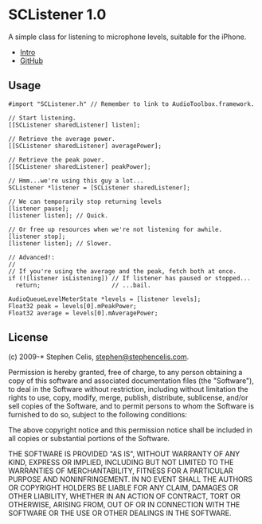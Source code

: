 SCListener 1.0
==============

A simple class for listening to microphone levels, suitable for the iPhone.

* [Intro](http://stephencelis.com/2009/03/02/now-i-just-need-an-audience.html)
* [GitHub](http://github.com/stephencelis/sc_listener)


Usage
-----

    #import "SCListener.h" // Remember to link to AudioToolbox.framework.
    
    // Start listening.
    [[SCListener sharedListener] listen];
    
    // Retrieve the average power.
    [[SCListener sharedListener] averagePower];
    
    // Retrieve the peak power.
    [[SCListener sharedListener] peakPower];
    
    // Hmm...we're using this guy a lot...
    SCListener *listener = [SCListener sharedListener];
    
    // We can temporarily stop returning levels
    [listener pause];
    [listener listen]; // Quick.
    
    // Or free up resources when we're not listening for awhile.
    [listener stop];
    [listener listen]; // Slower.
    
    // Advanced!:
    //
    // If you're using the average and the peak, fetch both at once.
    if (![listener isListening]) // If listener has paused or stopped...
      return;                    // ...bail.
    
    AudioQueueLevelMeterState *levels = [listener levels];
    Float32 peak = levels[0].mPeakPower;
    Float32 average = levels[0].mAveragePower;


License
-------

(c) 2009-* Stephen Celis, <stephen@stephencelis.com>.

Permission is hereby granted, free of charge, to any person obtaining a copy 
of this software and associated documentation files (the "Software"), to deal 
in the Software without restriction, including without limitation the rights 
to use, copy, modify, merge, publish, distribute, sublicense, and/or sell 
copies of the Software, and to permit persons to whom the Software is 
furnished to do so, subject to the following conditions:

The above copyright notice and this permission notice shall be included in all
copies or substantial portions of the Software.

THE SOFTWARE IS PROVIDED "AS IS", WITHOUT WARRANTY OF ANY KIND, EXPRESS OR
IMPLIED, INCLUDING BUT NOT LIMITED TO THE WARRANTIES OF MERCHANTABILITY,
FITNESS FOR A PARTICULAR PURPOSE AND NONINFRINGEMENT. IN NO EVENT SHALL THE
AUTHORS OR COPYRIGHT HOLDERS BE LIABLE FOR ANY CLAIM, DAMAGES OR OTHER
LIABILITY, WHETHER IN AN ACTION OF CONTRACT, TORT OR OTHERWISE, ARISING FROM,
OUT OF OR IN CONNECTION WITH THE SOFTWARE OR THE USE OR OTHER DEALINGS IN THE
SOFTWARE.
